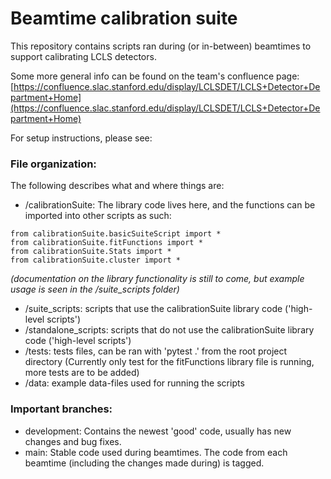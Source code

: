 # Beamtime calibration suite
This repository contains scripts ran during (or in-between) beamtimes to support calibrating LCLS detectors.

Some more general info can be found on the team's confluence page: [https://confluence.slac.stanford.edu/display/LCLSDET/LCLS+Detector+Department+Home](https://confluence.slac.stanford.edu/display/LCLSDET/LCLS+Detector+Department+Home) 

For setup instructions, please see: 


### File organization:

The following describes what and where things are:

* /calibrationSuite: The library code lives here, and the functions can be imported into other scripts as such:
```
from calibrationSuite.basicSuiteScript import * 
from calibrationSuite.fitFunctions import * 
from calibrationSuite.Stats import * 
from calibrationSuite.cluster import *
```
_(documentation on the library functionality is still to come, but example usage is seen in the /suite_scripts folder)_

* /suite_scripts: scripts that use the calibrationSuite library code ('high-level scripts')
* /standalone_scripts: scripts that do not use the calibrationSuite library code ('high-level scripts')
* /tests: tests files, can be ran with 'pytest .' from the root project directory (Currently only test for the fitFunctions library file is running, more tests are to be added)
* /data: example data-files used for running the scripts


### Important branches:

* development: Contains the newest 'good' code, usually has new changes and bug fixes.
* main: Stable code used during beamtimes. The code from each beamtime (including the changes made during) is tagged.
